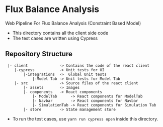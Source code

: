  # Flux Balance Analysis
Web Pipeline For Flux Balance Analysis (Constraint Based Model)


- This directory contains all the client side code
- The test cases are written using Cypress

## Repository Structure

```
 |- client              -> Contains the code of the react client
    |-cypress           -> Unit tests for UI
        |-integrations  ->  Global Unit tests
            |-Model Tab -> Unit tests for Model Tab
    |- src              -> Source files of the react client
        |- assets       -> Images
        |- components   -> React components
            |- ModelTab      -> React components for ModelTab
            |- Navbar        -> React components for Navbar
            |- SimulationTab -> React components for Simulation Tab
        |- store        -> State management store
```

- To run the test cases, use `yarn run cypress open` inside this directory.

